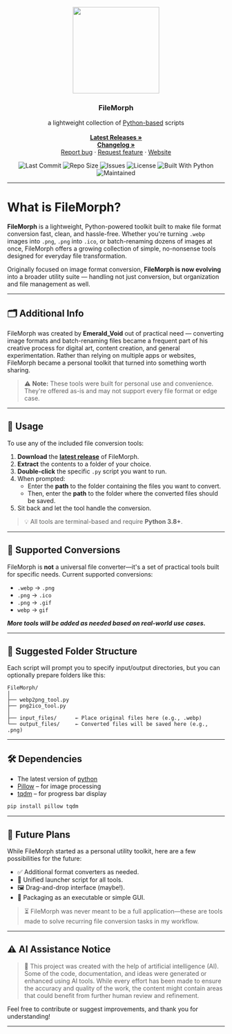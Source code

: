 <p align="center">
  <img width="200" height="200" src="https://i.imgur.com/MHrWKKt.png">
</p>

<h3 align="center">FileMorph</h3>

<p align="center">
  a lightweight collection of <a href="https://www.python.org/">Python-based</a> scripts
  <br>
 <br>
  <a href="https://github.com/EmeraldVoid/FileMorph/releases"><strong>Latest Releases »</strong></a>
  <br>
  <a href="https://github.com/EmeraldVoid/FileMorph/blob/main/changelog.md"><strong>Changelog »</strong></a>
  <br>
  <a href="https://github.com/EmeraldVoid/FileMorph/issues/new">Report bug</a>
  ·
  <a href="https://github.com/EmeraldVoid/FileMorph/issues/new">Request feature</a>
  ·
  <a href="https://emeraldvoid.github.io/FileMorph/">Website</a>
</p>

<p align="center">
  <img src="https://img.shields.io/github/last-commit/emeraldvoid/FileMorph" alt="Last Commit">
  <img src="https://img.shields.io/github/repo-size/emeraldvoid/FileMorph" alt="Repo Size">
  <img src="https://img.shields.io/github/issues/emeraldvoid/FileMorph" alt="Issues">
  <img src="https://img.shields.io/github/license/emeraldvoid/FileMorph" alt="License">
  <img src="https://img.shields.io/badge/built%20with-python-blue" alt="Built With Python">
  <img src="https://img.shields.io/badge/maintained-yes-brightgreen" alt="Maintained">
</p>

---

# What is FileMorph?

**FileMorph** is a lightweight, Python-powered toolkit built to make file format conversion fast, clean, and hassle-free. Whether you're turning `.webp` images into `.png`, `.png` into `.ico`, or batch-renaming dozens of images at once, FileMorph offers a growing collection of simple, no-nonsense tools designed for everyday file transformation.

Originally focused on image format conversion, **FileMorph is now evolving** into a broader utility suite — handling not just conversion, but organization and file management as well.

---

## 🗂️ Additional Info

FileMorph was created by **Emerald\_Void** out of practical need — converting image formats and batch-renaming files became a frequent part of his creative process for digital art, content creation, and general experimentation. Rather than relying on multiple apps or websites, FileMorph became a personal toolkit that turned into something worth sharing.


> ⚠️ **Note:** These tools were built for personal use and convenience. They're offered as-is and may not support every file format or edge case.

---

## 🧰 Usage

To use any of the included file conversion tools:

1. **Download** the **[latest release](https://github.com/EmeraldVoid/FileMorph/releases)** of FileMorph.
2. **Extract** the contents to a folder of your choice.
3. **Double-click** the specific `.py` script you want to run.
4. When prompted:
   - Enter the **path** to the folder containing the files you want to convert.
   - Then, enter the **path** to the folder where the converted files should be saved.
5. Sit back and let the tool handle the conversion.

> 💡 All tools are terminal-based and require **Python 3.8+**.

---

## 🔁 Supported Conversions

FileMorph is **not** a universal file converter—it's a set of practical tools built for specific needs. Current supported conversions:

- `.webp` → `.png`
- `.png` → `.ico`
- `.png` → `.gif`
- `webp` → `gif`


***More tools will be added as needed based on real-world use cases.***

---

## 📁 Suggested Folder Structure

Each script will prompt you to specify input/output directories, but you can optionally prepare folders like this:

```
FileMorph/
│
├── webp2png_tool.py
├── png2ico_tool.py
│
├── input_files/      ← Place original files here (e.g., .webp)
└── output_files/     ← Converted files will be saved here (e.g., .png)
```

---

## 🛠️ Dependencies

- The latest version of [python](https://www.python.org/)  
- [Pillow](https://python-pillow.org) – for image processing  
- [tqdm](https://github.com/tqdm/tqdm) – for progress bar display

```bash
pip install pillow tqdm
```

---

## 🧪 Future Plans

While FileMorph started as a personal utility toolkit, here are a few possibilities for the future:

- ✅ Additional format converters as needed.
- 🔄 Unified launcher script for all tools.
- 🖼️ Drag-and-drop interface (maybe!).
- 🧰 Packaging as an executable or simple GUI.

> ⏳ FileMorph was never meant to be a full application—these are tools made to solve recurring file conversion tasks in my workflow.

---

## ⚠️ AI Assistance Notice

> 🧠 This project was created with the help of artificial intelligence (AI). Some of the code, documentation, and ideas were generated or enhanced using AI tools. While every effort has been made to ensure the accuracy and quality of the work, the content might contain areas that could benefit from further human review and refinement.

Feel free to contribute or suggest improvements, and thank you for understanding!

---


